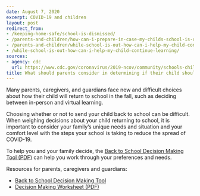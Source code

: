 ```yaml
---
date: August 7, 2020
excerpt: COVID-19 and children
layout: post
redirect_from:
- /keeping-home-safe/school-is-dismissed/
- /parents-and-children/how-can-i-prepare-in-case-my-childs-school-is-dismissed/
- /parents-and-children/while-school-is-out-how-can-i-help-my-child-continue-learning/
- /while-school-is-out-how-can-i-help-my-child-continue-learning/
sources:
- agency: cdc
  url: https://www.cdc.gov/coronavirus/2019-ncov/community/schools-childcare/decision-tool.html
title: What should parents consider in determining if their child should return to school?
---
```


Many parents, caregivers, and guardians face new and difficult choices about how their child will return to school in the fall, such as deciding between in-person and virtual learning. 

Choosing whether or not to send your child back to school can be difficult. When weighing decisions about your child returning to school, it is important to consider your family’s unique needs and situation and your comfort level with the steps your school is taking to reduce the spread of COVID-19. 

To help you and your family decide, the [Back to School Decision Making Tool (PDF)](https://www.cdc.gov/coronavirus/2019-ncov/downloads/community/schools-childcare/back-to-school-decision-checklist.pdf) can help you work through your preferences and needs. 

Resources for parents, caregivers and guardians:
- [Back to School Decision Making Tool](https://www.cdc.gov/coronavirus/2019-ncov/community/schools-childcare/decision-tool.html#decision-making-tool-parents)
- [Decision Making Worksheet (PDF)](https://www.cdc.gov/coronavirus/2019-ncov/downloads/community/schools-childcare/back-to-school-decision-checklist.pdf)